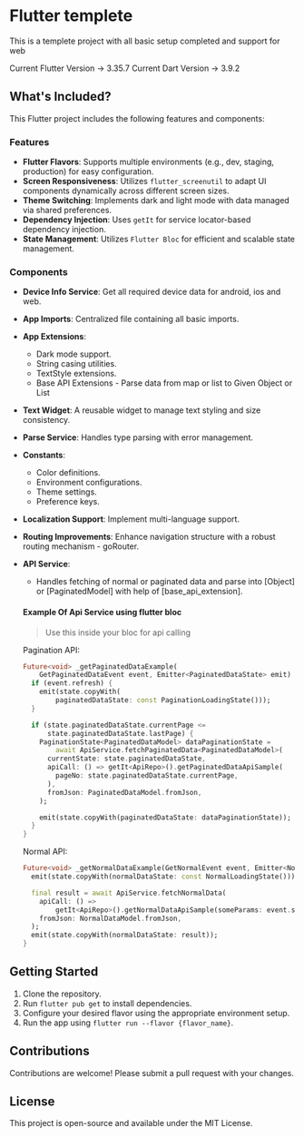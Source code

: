 # Flutter templete
This is a templete project with all basic setup completed and support for web

Current Flutter Version -> 3.35.7
Current Dart Version -> 3.9.2

## What's Included?
This Flutter project includes the following features and components:

### Features
- **Flutter Flavors**: Supports multiple environments (e.g., dev, staging, production) for easy configuration.
- **Screen Responsiveness**: Utilizes `flutter_screenutil` to adapt UI components dynamically across different screen sizes.
- **Theme Switching**: Implements dark and light mode with data managed via shared preferences.
- **Dependency Injection**: Uses `getIt` for service locator-based dependency injection.
- **State Management**: Utilizes `Flutter Bloc` for efficient and scalable state management.

### Components
- **Device Info Service**: Get all required device data for android, ios and web.
- **App Imports**: Centralized file containing all basic imports.
- **App Extensions**:
  - Dark mode support.
  - String casing utilities.
  - TextStyle extensions.
  - Base API Extensions - Parse data from map or list to Given Object or List
- **Text Widget**: A reusable widget to manage text styling and size consistency.
- **Parse Service**: Handles type parsing with error management.
- **Constants**:
  - Color definitions.
  - Environment configurations.
  - Theme settings.
  - Preference keys.
- **Localization Support**: Implement multi-language support.
- **Routing Improvements**: Enhance navigation structure with a robust routing mechanism - goRouter.
- **API Service**:
  - Handles fetching of normal or paginated data and parse into [Object] or [PaginatedModel] with help of [base_api_extension].

  #### Example Of Api Service using flutter bloc
  > Use this inside your bloc for api calling

  Pagination API:

  ```dart
  Future<void> _getPaginatedDataExample(
      GetPaginatedDataEvent event, Emitter<PaginatedDataState> emit) async {
    if (event.refresh) {
      emit(state.copyWith(
          paginatedDataState: const PaginationLoadingState()));
    }

    if (state.paginatedDataState.currentPage <=
        state.paginatedDataState.lastPage) {
      PaginationState<PaginatedDataModel> dataPaginationState =
          await ApiService.fetchPaginatedData<PaginatedDataModel>(
        currentState: state.paginatedDataState,
        apiCall: () => getIt<ApiRepo>().getPaginatedDataApiSample(
          pageNo: state.paginatedDataState.currentPage,
        ),
        fromJson: PaginatedDataModel.fromJson,
      );

      emit(state.copyWith(paginatedDataState: dataPaginationState));
    }
  }
  ```

  Normal API:
  
  ```dart
  Future<void> _getNormalDataExample(GetNormalEvent event, Emitter<NormalDataState> emit) async {
    emit(state.copyWith(normalDataState: const NormalLoadingState()));

    final result = await ApiService.fetchNormalData(
      apiCall: () =>
          getIt<ApiRepo>().getNormalDataApiSample(someParams: event.someParams),
      fromJson: NormalDataModel.fromJson,
    );
    emit(state.copyWith(normalDataState: result));
  }
  ```

## Getting Started
1. Clone the repository.
2. Run `flutter pub get` to install dependencies.
3. Configure your desired flavor using the appropriate environment setup.
4. Run the app using `flutter run --flavor {flavor_name}`.

## Contributions
Contributions are welcome! Please submit a pull request with your changes.

## License
This project is open-source and available under the MIT License.

